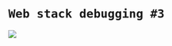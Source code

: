 # `Web stack debugging #3`

![](https://cdn.sketchbubble.com/pub/media/catalog/product/optimized1/4/3/43400e080d13e5cba4e4c37c74b983314a3b72a36ea0339a032cdcf417037908/debugging-process-mc-slide2.png)
